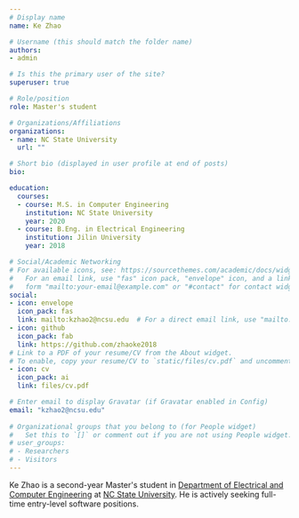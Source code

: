 ```yaml
---
# Display name
name: Ke Zhao

# Username (this should match the folder name)
authors:
- admin

# Is this the primary user of the site?
superuser: true

# Role/position
role: Master's student

# Organizations/Affiliations
organizations:
- name: NC State University
  url: ""

# Short bio (displayed in user profile at end of posts)
bio: 

education:
  courses:
  - course: M.S. in Computer Engineering
    institution: NC State University
    year: 2020
  - course: B.Eng. in Electrical Engineering
    institution: Jilin University
    year: 2018

# Social/Academic Networking
# For available icons, see: https://sourcethemes.com/academic/docs/widgets/#icons
#   For an email link, use "fas" icon pack, "envelope" icon, and a link in the
#   form "mailto:your-email@example.com" or "#contact" for contact widget.
social:
- icon: envelope
  icon_pack: fas
  link: mailto:kzhao2@ncsu.edu  # For a direct email link, use "mailto:test@example.org".
- icon: github
  icon_pack: fab
  link: https://github.com/zhaoke2018
# Link to a PDF of your resume/CV from the About widget.
# To enable, copy your resume/CV to `static/files/cv.pdf` and uncomment the lines below.  
- icon: cv
  icon_pack: ai
  link: files/cv.pdf

# Enter email to display Gravatar (if Gravatar enabled in Config)
email: "kzhao2@ncsu.edu"
  
# Organizational groups that you belong to (for People widget)
#   Set this to `[]` or comment out if you are not using People widget.  
# user_groups:
# - Researchers
# - Visitors
---
```


Ke Zhao is a second-year Master's student in [Department of Electrical and Computer Engineering](https://www.ece.ncsu.edu/) at [NC State University](https://www.ncsu.edu/). He is actively seeking full-time entry-level software positions.